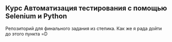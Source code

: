  <h2>Курс Автоматизация тестирования с помощью Selenium и Python</h2>
 
 <p>Репозиторий для финального задания из степика. Как же я рада дойти до этого пункта =D</p>
